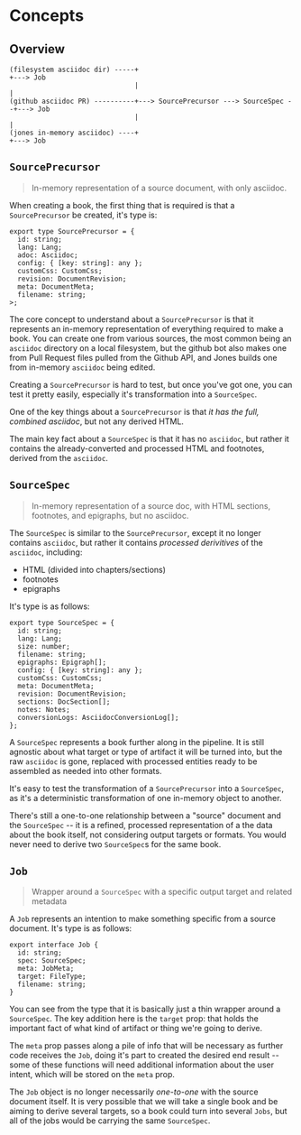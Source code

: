 # Concepts

## Overview

```
(filesystem asciidoc dir) -----+                                       +---> Job
                               |                                       |
(github asciidoc PR) ----------+---> SourcePrecursor ---> SourceSpec --+---> Job
                               |                                       |
(jones in-memory asciidoc) ----+                                       +---> Job
```

## `SourcePrecursor`

> In-memory representation of a source document, with only asciidoc.

When creating a book, the first thing that is required is that a `SourcePrecursor` be
created, it's type is:

```TS
export type SourcePrecursor = {
  id: string;
  lang: Lang;
  adoc: Asciidoc;
  config: { [key: string]: any };
  customCss: CustomCss;
  revision: DocumentRevision;
  meta: DocumentMeta;
  filename: string;
>;
```

The core concept to understand about a `SourcePrecursor` is that it represents an
in-memory representation of everything required to make a book. You can create one from
various sources, the most common being an `asciidoc` directory on a local filesystem, but
the github bot also makes one from Pull Request files pulled from the Github API, and
Jones builds one from in-memory `asciidoc` being edited.

Creating a `SourcePrecursor` is hard to test, but once you've got one, you can test it
pretty easily, especially it's transformation into a `SourceSpec`.

One of the key things about a `SourcePrecursor` is that _it has the full, combined
asciidoc_, but not any derived HTML.

The main key fact about a `SourceSpec` is that it has no `asciidoc`, but rather it
contains the already-converted and processed HTML and footnotes, derived from the
`asciidoc`.

## `SourceSpec`

> In-memory representation of a source doc, with HTML sections, footnotes, and epigraphs,
> but no asciidoc.

The `SourceSpec` is similar to the `SourcePrecursor`, except it no longer contains
`asciidoc`, but rather it contains _processed derivitives_ of the `asciidoc`, including:

- HTML (divided into chapters/sections)
- footnotes
- epigraphs

It's type is as follows:

```TS
export type SourceSpec = {
  id: string;
  lang: Lang;
  size: number;
  filename: string;
  epigraphs: Epigraph[];
  config: { [key: string]: any };
  customCss: CustomCss;
  meta: DocumentMeta;
  revision: DocumentRevision;
  sections: DocSection[];
  notes: Notes;
  conversionLogs: AsciidocConversionLog[];
};
```

A `SourceSpec` represents a book further along in the pipeline. It is still agnostic about
what target or type of artifact it will be turned into, but the raw `asciidoc` is gone,
replaced with processed entities ready to be assembled as needed into other formats.

It's easy to test the transformation of a `SourcePrecursor` into a `SourceSpec`, as it's a
deterministic transformation of one in-memory object to another.

There's still a one-to-one relationship between a "source" document and the `SourceSpec`
-- it is a refined, processed representation of a the data about the book itself, not
considering output targets or formats. You would never need to derive two `SourceSpec`s
for the same book.

## `Job`

> Wrapper around a `SourceSpec` with a specific output target and related metadata

A `Job` represents an intention to make something specific from a source document. It's
type is as follows:

```TS
export interface Job {
  id: string;
  spec: SourceSpec;
  meta: JobMeta;
  target: FileType;
  filename: string;
}
```

You can see from the type that it is basically just a thin wrapper around a `SourceSpec`.
The key addition here is the `target` prop: that holds the important fact of what kind of
artifact or thing we're going to derive.

The `meta` prop passes along a pile of info that will be necessary as further code
receives the `Job`, doing it's part to created the desired end result -- some of these
functions will need additional information about the user intent, which will be stored on
the `meta` prop.

The `Job` object is no longer necessarily _one-to-one_ with the source document itself. It
is very possible that we will take a single book and be aiming to derive several targets,
so a book could turn into several `Jobs`, but all of the jobs would be carrying the same
`SourceSpec`.
